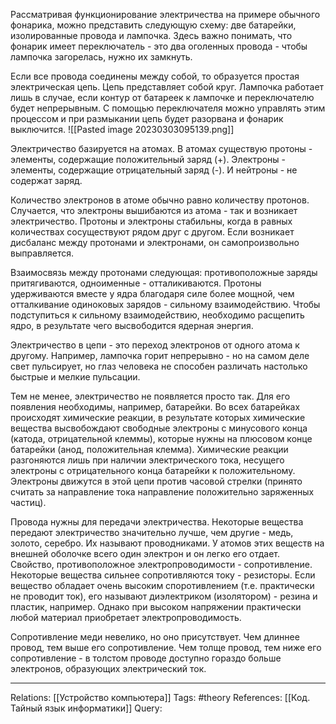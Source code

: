 Рассматривая функционирование электричества на примере обычного фонарика, можно представить следующую схему: две батарейки, изолированные провода и лампочка. Здесь важно понимать, что фонарик имеет переключатель - это два оголенных провода - чтобы лампочка загорелась, нужно их замкнуть. 

Если все провода соединены между собой, то образуется простая электрическая цепь. Цепь представляет собой круг. Лампочка работает лишь в случае, если контур от батареек к лампочке и переключателю будет непрерывным. С помощью переключателя можно управлять этим процессом и при размыкании цепь будет разорвана и фонарик выключится. 
![[Pasted image 20230303095139.png]]

Электричество базируется на атомах. В атомах существую протоны - элементы, содержащие положительный заряд (+). Электроны - элементы, содержащие отрицательный заряд (-). И нейтроны - не содержат заряд. 

Количество электронов в атоме обычно равно количеству протонов. Случается, что электроны вышибаются из атома - так и возникает электричество. 
Протоны и электроны стабильны, когда в равных количествах сосуществуют рядом друг с другом. Если возникает дисбаланс между протонами и электронами, он самопроизвольно выправляется. 

Взаимосвязь между протонами следующая: противоположные заряды притягиваются, одноименные - отталикиваются. Протоны удерживаются вместе у ядра благодаря силе более мощной, чем отталкивание одиноковых зарядов - сильному взаимодействию. Чтобы подступиться к сильному взаимодействию, необходимо расщепить ядро, в результате чего высвободится ядерная энергия. 

Электричество в цепи - это переход электронов от одного атома к другому. Например, лампочка горит непрерывно - но на самом деле свет пульсирует, но глаз человека не способен различать настолько быстрые и мелкие пульсации. 

Тем не менее, электричество не появляется просто так. Для его появления необходимы, например, батарейки. Во всех батарейках происходят химические реакции, в результате которых химические вещества высвобождают свободные электроны с минусового конца (катода, отрицательной клеммы), которые нужны на плюсовом конце батарейки (анод, положительная клемма). Химические реакции разгоняются лишь при наличии электрического тока, несущего электроны с отрицательного конца батарейки к положительному. Электроны движутся в этой цепи против часовой стрелки (принято считать за направление тока направление положительно заряженных частиц). 

Провода нужны для передачи электричества. Некоторые вещества передают электричество значительно лучше, чем другие - медь, золото, серебро. Их называют проводниками. У атомов этих веществ на внешней оболочке всего один электрон и он легко его отдает. Свойство, противоположное электропроводимости - сопротивление. Некоторые вещества сильнее сопротивляются току - резисторы. Если вещество обладает очень высоким споротивлением (т.е. практически не проводит ток), его называют диэлектриком (изолятором) - резина и пластик, например. Однако при высоком напряжении практически любой материал приобретает электропроводимость.  

Сопротивление меди невелико, но оно присутствует. Чем длиннее провод, тем выше его сопротивление. Чем толще провод, тем ниже его сопротивление - в толстом проводе доступно гораздо больше электронов, образующих электрический ток. 

___
Relations: [[Устройство компьютера]] 
Tags: #theory 
References: [[Код. Тайный язык информатики]] 
Query: 
